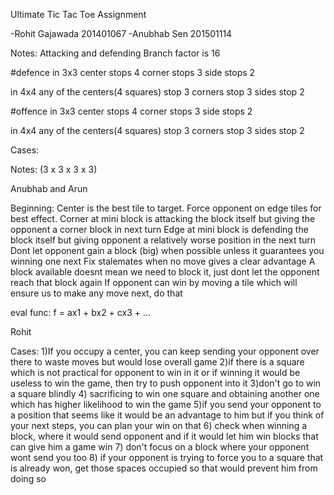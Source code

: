 Ultimate Tic Tac Toe Assignment

-Rohit Gajawada 201401067
-Anubhab Sen 201501114

Notes:
Attacking and defending
Branch factor is 16

#defence
in 3x3
center stops 4
corner stops 3
side stops 2

in 4x4
any of the centers(4 squares) stop 3
corners stop 3
sides stop 2

#offence
in 3x3
center stops 4
corner stops 3
side stops 2

in 4x4
any of the centers(4 squares) stop 3
corners stop 3
sides stop 2

Cases:


Notes: (3 x 3 x 3 x 3)

Anubhab and Arun

Beginning: Center is the best tile to target.
Force opponent on edge tiles for best effect.
Corner at mini block is attacking the block itself but giving the opponent a corner block in next turn
Edge at mini block is defending the block itself but giving opponent a relatively worse position in the next turn
Dont let opponent gain a block (big) when possible unless it guarantees you winning one next
Fix stalemates when no move gives a clear advantage
A block available doesnt mean we need to block it, just dont let the opponent reach that block again
If opponent can win by moving a tile which will ensure us to make any move next, do that

eval func:
f = ax1 + bx2 + cx3 + ...

Rohit

Cases:
1)If you occupy a center, you can keep sending your opponent over there to waste moves but would lose overall game
2)if there is a square which is not practical for opponent to win in it or if winning it would be useless to win the game, then try to push opponent into it
3)don't go to win a square blindly
4) sacrificing to win one square and obtaining another one which has higher likelihood to win the game
5)if you send your opponent to a position that seems like it would be an advantage to him but if you think of your next steps, you can plan your win on that
6) check when winning a block, where it would send opponent and if it would let him win blocks that can give him a game win
7) don't focus on a block where your opponent wont send you too
8) if your opponent is trying to force you to a square that is already won, get those spaces occupied so that would prevent him from doing so
